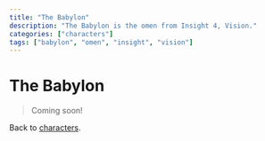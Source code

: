 ```yaml
---
title: "The Babylon"
description: "The Babylon is the omen from Insight 4, Vision."
categories: ["characters"]
tags: ["babylon", "omen", "insight", "vision"]
---
```


# The Babylon

> Coming soon!

Back to [characters](characters). 